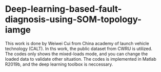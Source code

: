 # Deep-learning-based-fault-diagnosis-using-SOM-topology-iamge
This work is done by Weiwei Cui from China academy of launch vehicle technology (CALT).
In ths work, the public dataset from CWRU is utilized. The codes only shows the mixed-loads mode, and you can change the loaded data to validate other situation.
The codes is implemented in Matlab R2019b, and the deep learning toolbox is neccessary.
